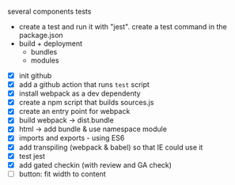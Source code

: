 several components
tests
 - create a test and run it with "jest". create a test command in the package.json
- build + deployment
   - bundles
   - modules

- [x] init github
- [x] add a github action that runs `test` script
- [x] install webpack as a dev dependenty
- [x] create a npm script that builds sources.js
- [x] create an entry point for webpack
- [x] build webpack -> dist.bundle
- [x] html -> add bundle & use namespace module
- [x] imports and exports - using ES6
- [x] add transpiling (webpack & babel) so that IE could use it
- [x] test jest 
- [x] add gated checkin (with review and GA check)
- [ ] button: fit width to content